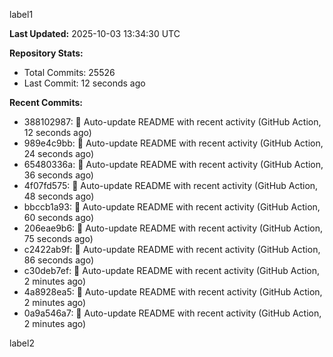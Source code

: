 
label1 
<!-- ACTIVITY_START -->
**Last Updated:** 2025-10-03 13:34:30 UTC

**Repository Stats:**
- Total Commits: 25526
- Last Commit: 12 seconds ago

**Recent Commits:**
- 388102987: 🤖 Auto-update README with recent activity (GitHub Action, 12 seconds ago)
- 989e4c9bb: 🤖 Auto-update README with recent activity (GitHub Action, 24 seconds ago)
- 65480336a: 🤖 Auto-update README with recent activity (GitHub Action, 36 seconds ago)
- 4f07fd575: 🤖 Auto-update README with recent activity (GitHub Action, 48 seconds ago)
- bbccb1a93: 🤖 Auto-update README with recent activity (GitHub Action, 60 seconds ago)
- 206eae9b6: 🤖 Auto-update README with recent activity (GitHub Action, 75 seconds ago)
- c2422ab9f: 🤖 Auto-update README with recent activity (GitHub Action, 86 seconds ago)
- c30deb7ef: 🤖 Auto-update README with recent activity (GitHub Action, 2 minutes ago)
- 4a8928ea5: 🤖 Auto-update README with recent activity (GitHub Action, 2 minutes ago)
- 0a9a546a7: 🤖 Auto-update README with recent activity (GitHub Action, 2 minutes ago)
<!-- ACTIVITY_END -->

label2
